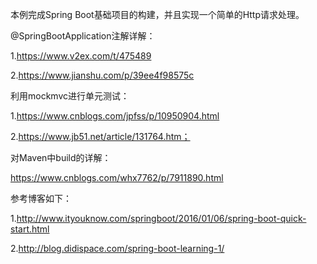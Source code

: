 本例完成Spring Boot基础项目的构建，并且实现一个简单的Http请求处理。

@SpringBootApplication注解详解：

1.https://www.v2ex.com/t/475489

2.https://www.jianshu.com/p/39ee4f98575c

利用mockmvc进行单元测试：

1.https://www.cnblogs.com/jpfss/p/10950904.html

2.https://www.jb51.net/article/131764.htm；

对Maven中build的详解：

https://www.cnblogs.com/whx7762/p/7911890.html

参考博客如下：

1.http://www.ityouknow.com/springboot/2016/01/06/spring-boot-quick-start.html

2.http://blog.didispace.com/spring-boot-learning-1/

